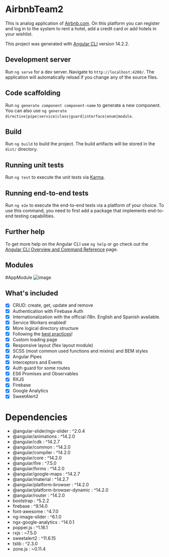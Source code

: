 # AirbnbTeam2

This is analog application of [Airbnb.com](https://airbnb.com). On this platform you can register and log in to the system to rent a hotel, add a credit card or add hotels in your wishlist.

This project was generated with [Angular CLI](https://github.com/angular/angular-cli) version 14.2.2.

## Development server

Run `ng serve` for a dev server. Navigate to `http://localhost:4200/`. The application will automatically reload if you change any of the source files.

## Code scaffolding

Run `ng generate component component-name` to generate a new component. You can also use `ng generate directive|pipe|service|class|guard|interface|enum|module`.

## Build

Run `ng build` to build the project. The build artifacts will be stored in the `dist/` directory.

## Running unit tests

Run `ng test` to execute the unit tests via [Karma](https://karma-runner.github.io).

## Running end-to-end tests

Run `ng e2e` to execute the end-to-end tests via a platform of your choice. To use this command, you need to first add a package that implements end-to-end testing capabilities.

## Further help

To get more help on the Angular CLI use `ng help` or go check out the [Angular CLI Overview and Command Reference](https://angular.io/cli) page.

## Modules

#AppModule
![image](https://user-images.githubusercontent.com/60016171/211928081-8ad2fe11-5a17-43fb-8ac4-925a54a1b111.png)

## What's included

- [x] CRUD: create, get, update and remove
- [x] Authentication with Firebase Auth
- [x] Internationalization with the official i18n. English and Spanish available.
- [x] Service Workers enabled!
- [x] More logical directory structure
- [x] Following the [best practices](https://angular.io/guide/styleguide)!
- [x] Custom loading page
- [x] Responsive layout (flex layout module)
- [x] SCSS (most common used functions and mixins) and BEM styles
- [x] Angular Pipes
- [x] Interceptors and Events
- [x] Auth guard for some routes
- [x] ES6 Promises and Observables
- [x] RXJS
- [x] Firebase
- [x] Google Analytics
- [x] SweetAlert2

# Dependencies
- @angular-slider/ngx-slider : ^2.0.4
- @angular/animations : ^14.2.0
- @angular/cdk : ^14.2.7
- @angular/common : ^14.2.0
- @angular/compiler : ^14.2.0
- @angular/core : ^14.2.0
- @angular/fire : ^7.5.0
- @angular/forms : ^14.2.0
- @angular/google-maps : ^14.2.7
- @angular/material : ^14.2.7
- @angular/platform-browser : ^14.2.0
- @angular/platform-browser-dynamic : ^14.2.0
- @angular/router : ^14.2.0
- bootstrap : ^5.2.2
- firebase : ^9.14.0
- font-awesome : ^4.7.0
- ng-image-slider : ^6.1.0
- ngx-google-analytics : ^14.0.1
- popper.js : ^1.16.1
- rxjs : ~7.5.0
- sweetalert2 : ^11.6.15
- tslib : ^2.3.0
- zone.js : ~0.11.4
